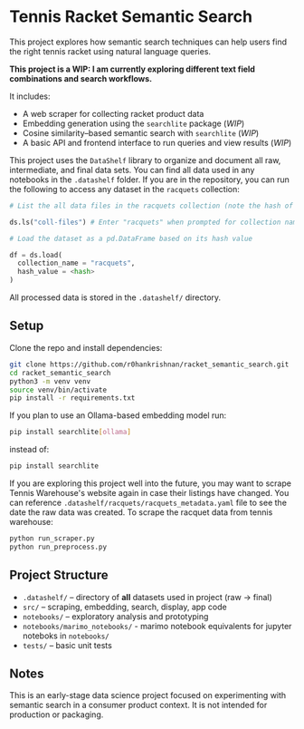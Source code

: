 # Tennis Racket Semantic Search

This project explores how semantic search techniques can help users find the right tennis racket using natural language queries.

**This project is a WIP: I am currently exploring different text field combinations and search workflows.**

It includes:

- A web scraper for collecting racket product data
- Embedding generation using the `searchlite` package (*WIP*)
- Cosine similarity–based semantic search with `searchlite` (*WIP*)
- A basic API and frontend interface to run queries and view results (*WIP*)

This project uses the `DataShelf` library to organize and document all raw, intermediate, and final data sets. You can find all data used in any notebooks in the `.datashelf` folder. If you are in the repository, you can run the following to access any dataset in the `racquets` collection:

```python
# List the all data files in the racquets collection (note the hash of the file you want to load)

ds.ls("coll-files") # Enter "racquets" when prompted for collection name

# Load the dataset as a pd.DataFrame based on its hash value

df = ds.load(
  collection_name = "racquets",
  hash_value = <hash>
)
```
All processed data is stored in the `.datashelf/` directory.

## Setup

Clone the repo and install dependencies:

```bash
git clone https://github.com/r0hankrishnan/racket_semantic_search.git
cd racket_semantic_search
python3 -m venv venv
source venv/bin/activate
pip install -r requirements.txt
```

If you plan to use an Ollama-based embedding model run:

```bash
pip install searchlite[ollama]
```

instead of:

```bash
pip install searchlite
```

If you are exploring this project well into the future, you may want to scrape Tennis Warehouse's website again in case their listings have changed. You can reference `.datashelf/racquets/racquets_metadata.yaml` file to see the date the raw data was created. To scrape the racquet data from tennis warehouse:

```bash
python run_scraper.py
python run_preprocess.py
```

## Project Structure

* `.datashelf/` – directory of **all** datasets used in project (raw → final)
* `src/` – scraping, embedding, search, display, app code
* `notebooks/` – exploratory analysis and prototyping
* `notebooks/marimo_notebooks/` - marimo notebook equivalents for jupyter noteboks in `notebooks/`
* `tests/` – basic unit tests

## Notes

This is an early-stage data science project focused on experimenting with semantic search in a consumer product context. It is not intended for production or packaging.

